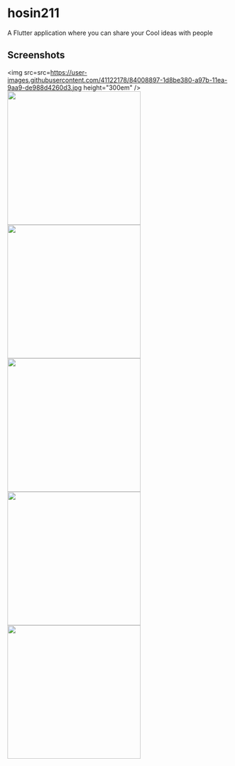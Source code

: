 # hosin211

A Flutter application where you can share your Cool ideas with people

## Screenshots

<img src=src=https://user-images.githubusercontent.com/41122178/84008897-1d8be380-a97b-11ea-9aa9-de988d4260d3.jpg height="300em" /> <img src=https://user-images.githubusercontent.com/41122178/84008902-1f55a700-a97b-11ea-8161-5841f015556a.jpg height="300em" /> <img src=https://user-images.githubusercontent.com/41122178/84008905-21b80100-a97b-11ea-88a6-b8d1afe40e29.jpg height="300em" /> <img src=https://user-images.githubusercontent.com/41122178/84008909-22e92e00-a97b-11ea-8aef-ff95130c28db.jpg height="300em" /> <img src=https://user-images.githubusercontent.com/41122178/84008914-254b8800-a97b-11ea-8d87-2792cad507b5.jpg height="300em" /><img src=https://user-images.githubusercontent.com/41122178/84008924-28df0f00-a97b-11ea-9b3d-3f13443df35e.jpg height="300em"/>

